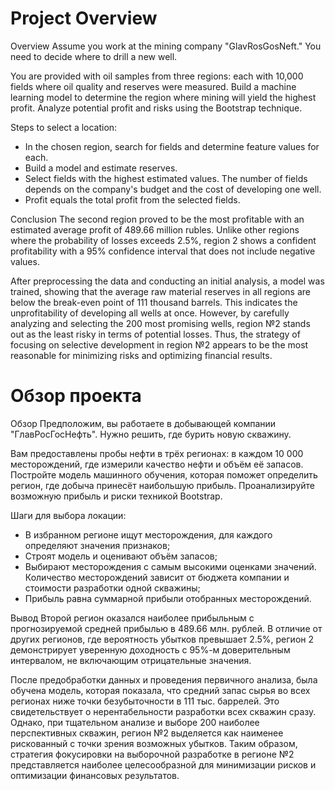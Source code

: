 # Project Overview
Overview
Assume you work at the mining company "GlavRosGosNeft." You need to decide where to drill a new well.

You are provided with oil samples from three regions: each with 10,000 fields where oil quality and reserves were measured. Build a machine learning model to determine the region where mining will yield the highest profit. Analyze potential profit and risks using the Bootstrap technique.

Steps to select a location:
- In the chosen region, search for fields and determine feature values for each.
- Build a model and estimate reserves.
- Select fields with the highest estimated values. The number of fields depends on the company's budget and the cost of developing one well.
- Profit equals the total profit from the selected fields.

Conclusion
The second region proved to be the most profitable with an estimated average profit of 489.66 million rubles. Unlike other regions where the probability of losses exceeds 2.5%, region 2 shows a confident profitability with a 95% confidence interval that does not include negative values.

After preprocessing the data and conducting an initial analysis, a model was trained, showing that the average raw material reserves in all regions are below the break-even point of 111 thousand barrels. This indicates the unprofitability of developing all wells at once. However, by carefully analyzing and selecting the 200 most promising wells, region №2 stands out as the least risky in terms of potential losses. Thus, the strategy of focusing on selective development in region №2 appears to be the most reasonable for minimizing risks and optimizing financial results.
# Обзор проекта
Обзор
Предположим, вы работаете в добывающей компании "ГлавРосГосНефть". Нужно решить, где бурить новую скважину.

Вам предоставлены пробы нефти в трёх регионах: в каждом 10 000 месторождений, где измерили качество нефти и объём её запасов. Постройте модель машинного обучения, которая поможет определить регион, где добыча принесёт наибольшую прибыль. Проанализируйте возможную прибыль и риски техникой Bootstrap.

Шаги для выбора локации:
- В избранном регионе ищут месторождения, для каждого определяют значения признаков;
- Строят модель и оценивают объём запасов;
- Выбирают месторождения с самым высокими оценками значений. Количество месторождений зависит от бюджета компании и стоимости разработки одной скважины;
- Прибыль равна суммарной прибыли отобранных месторождений.

Вывод
Второй регион оказался наиболее прибыльным с прогнозируемой средней прибылью в 489.66 млн. рублей. В отличие от других регионов, где вероятность убытков превышает 2.5%, регион 2 демонстрирует уверенную доходность с 95%-м доверительным интервалом, не включающим отрицательные значения.

После предобработки данных и проведения первичного анализа, была обучена модель, которая показала, что средний запас сырья во всех регионах ниже точки безубыточности в 111 тыс. баррелей. Это свидетельствует о нерентабельности разработки всех скважин сразу. Однако, при тщательном анализе и выборе 200 наиболее перспективных скважин, регион №2 выделяется как наименее рискованный с точки зрения возможных убытков. Таким образом, стратегия фокусировки на выборочной разработке в регионе №2 представляется наиболее целесообразной для минимизации рисков и оптимизации финансовых результатов.
